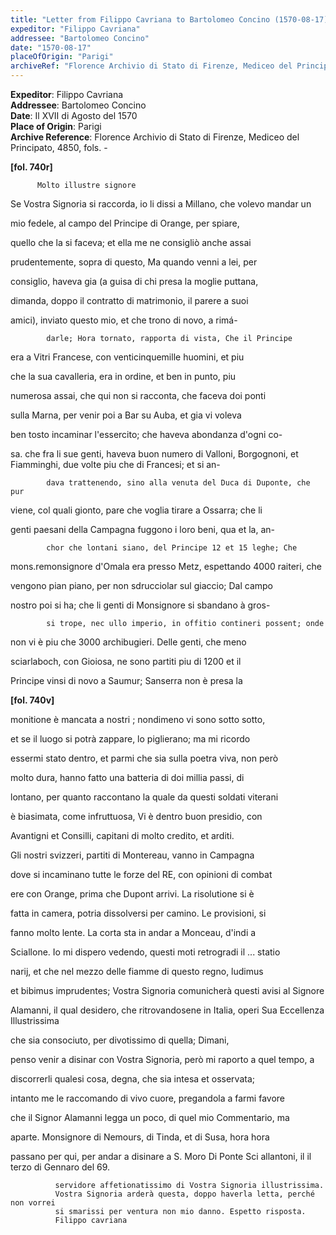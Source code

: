 ```yaml
---
title: "Letter from Filippo Cavriana to Bartolomeo Concino (1570-08-17)"
expeditor: "Filippo Cavriana"
addressee: "Bartolomeo Concino"
date: "1570-08-17"
placeOfOrigin: "Parigi"
archiveRef: "Florence Archivio di Stato di Firenze, Mediceo del Principato, 4850, fols. -"
---
```


**Expeditor**: Filippo Cavriana  
**Addressee**: Bartolomeo Concino  
**Date**: Il XVII di Agosto del 1570  
**Place of Origin**: Parigi  
**Archive Reference**: Florence Archivio di Stato di Firenze, Mediceo del Principato, 4850, fols. -  


  	
	    
	      
**[fol. 740r]**

	      Molto illustre signore


	      
	          
Se Vostra Signoria si raccorda, io li dissi a Millano, che volevo mandar un
	          
mio fedele, al campo del Principe di Orange, per spiare,
	          
quello che la si faceva; et ella me ne consigliò anche assai
	          
prudentemente, sopra di questo, Ma quando venni a lei, per
	          
consiglio, haveva gia (a guisa di chi presa la moglie puttana,
	          
dimanda, doppo il contratto di matrimonio, il parere a suoi
	          
amici), inviato questo mio, et che trono di novo, a rimá-  

	        darle; Hora tornato, rapporta di vista, Che il Principe
	          
era a Vitri Francese, con venticinquemille huomini, et piu
	          
che la sua cavalleria, era in ordine, et ben in punto, piu
	          
numerosa assai, che qui non si racconta, che faceva doi ponti
	          
sulla Marna, per venir poi a Bar su Auba, et gia vi voleva
	          
ben tosto incaminar l'essercito; che haveva abondanza d'ogni co-  
 
	          
sa. che fra li sue genti, haveva buon numero di Valloni, Borgognoni, et Fiamminghi, due volte piu che di Francesi; et si an-  

	        dava trattenendo, sino alla venuta del Duca di Duponte, che pur
	          
viene, col quali gionto, pare che voglia tirare a Ossarra; che li
	          
genti paesani della Campagna fuggono i loro beni, qua et la, an-  

	        chor che lontani siano, del Principe 12 et 15 leghe; Che
	          
mons.remonsignore d'Omala era presso Metz, espettando 4000 raiteri, che
	          
vengono pian piano, per non sdrucciolar sul giaccio; Dal campo
	          
nostro poi si ha; che li genti di Monsignore si sbandano à gros-  

	        si trope, nec ullo imperio, in offitio contineri possent; onde
	          
non vi è piu che 3000 archibugieri. Delle genti, che meno
	          
sciarlaboch, con Gioiosa, ne sono partiti piu di 1200 et il
	          
Principe vinsi di novo a Saumur; Sanserra non è presa la

	        
**[fol. 740v]**

	        
	          
monitione è mancata a nostri ; nondimeno vi sono sotto sotto,
	          
et se il luogo si potrà zappare, lo piglierano; ma mi ricordo
	          
essermi stato dentro, et parmi che sia sulla poetra viva, non però
	          
molto dura, hanno fatto una batteria di doi millia passi, di
	          
lontano, per quanto raccontano la quale da questi soldati viterani
	          
è biasimata, come infruttuosa, Vi è dentro buon presidio, con
	          
Avantigni et Consilli, capitani di molto credito, et arditi.
	          
Gli nostri svizzeri, partiti di Montereau, vanno in Campagna
	          
dove si incaminano tutte le forze del RE, con opinioni di combat
	          
ere con Orange, prima che Dupont arrivi. La risolutione si è
	          
fatta in camera, potria dissolversi per camino. Le provisioni, si
	          
fanno molto lente. La corta sta in andar a Monceau, d'indi a
	          
Sciallone. Io mi dispero vedendo, questi moti retrogradi il ... statio
	          
narij, et che nel mezzo delle fiamme di questo regno, ludimus
	          
et bibimus imprudentes; Vostra Signoria comunicherà questi avisi al Signore
	          
Alamanni, il qual desidero, che ritrovandosene in Italia, operi Sua Eccellenza Illustrissima
	          
che sia consociuto, per divotissimo di quella; Dimani,
	          
penso venir a disinar con Vostra Signoria, però mi raporto a quel tempo, a
	          
discorrerli qualesi cosa, degna, che sia intesa et osservata;
	          
intanto me le raccomando di vivo cuore, pregandola a farmi favore
	          
che il Signor Alamanni legga un poco, di quel mio Commentario, ma
	          
aparte. Monsignore di Nemours, di Tinda, et di Susa, hora hora
	          
passano per qui, per andar a disinare a S. Moro Di Ponte Sci
	        allantoni, il il terzo di Gennaro del 69.
	    


	        
	          servidore affetionatissimo di Vostra Signoria illustrissima.
	          Vostra Signoria arderà questa, doppo haverla letta, perché non vorrei
	          si smarissi per ventura non mio danno. Espetto risposta.
	          Filippo cavriana
	        


	    
	  
  